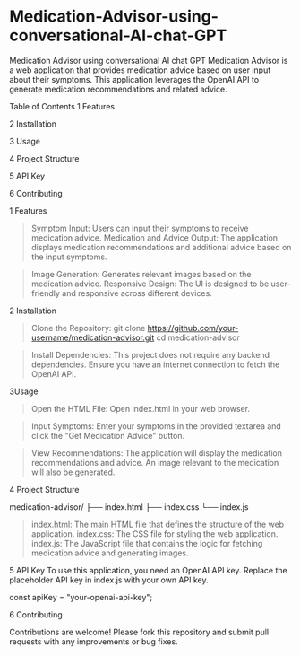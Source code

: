 # Medication-Advisor-using-conversational-AI-chat-GPT
Medication Advisor using conversational AI chat GPT
Medication Advisor is a web application that provides medication advice based on user input about their symptoms. This application leverages the OpenAI API to generate medication recommendations and related advice.

Table of Contents
1 Features

2 Installation

3 Usage

4 Project Structure

5 API Key
 
6 Contributing

1 Features
>Symptom Input: Users can input their symptoms to receive medication advice.
Medication and Advice Output: The application displays medication recommendations and additional advice based on the input symptoms.

>Image Generation: Generates relevant images based on the medication advice.
Responsive Design: The UI is designed to be user-friendly and responsive across different devices.

2 Installation
> Clone the Repository:
git clone https://github.com/your-username/medication-advisor.git
cd medication-advisor

> Install Dependencies:
This project does not require any backend dependencies. Ensure you have an internet connection to fetch the OpenAI API.



3Usage

> Open the HTML File:
Open index.html in your web browser.

> Input Symptoms:
Enter your symptoms in the provided textarea and click the "Get Medication Advice" button.

 >View Recommendations:
The application will display the medication recommendations and advice. An image relevant to the medication will also be generated.

4 Project Structure

medication-advisor/
├── index.html
├── index.css
└── index.js


>index.html: The main HTML file that defines the structure of the web application.
>index.css: The CSS file for styling the web application.
>index.js: The JavaScript file that contains the logic for fetching medication advice and generating images.

5 API Key
To use this application, you need an OpenAI API key. Replace the placeholder API key in index.js with your own API key.

const apiKey = "your-openai-api-key";

6 Contributing

Contributions are welcome! Please fork this repository and submit pull requests with any improvements or bug fixes.
